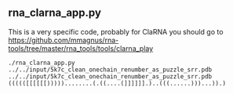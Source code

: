 rna_clarna_app.py
-------------------------------------------------------------------------------
	
This is a very specific code, probably for ClaRNA you should go to https://github.com/mmagnus/rna-tools/tree/master/rna_tools/tools/clarna_play
	
	./rna_clarna_app.py ../../input/5k7c_clean_onechain_renumber_as_puzzle_srr.pdb
	../../input/5k7c_clean_onechain_renumber_as_puzzle_srr.pdb
	((((([[[[[[)))))........(.((....(]]]]]].)..(((......)))...)).)
